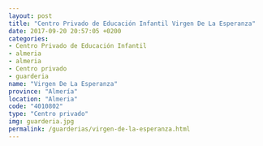 ```yaml
---
layout: post
title: "Centro Privado de Educación Infantil Virgen De La Esperanza"
date: 2017-09-20 20:57:05 +0200
categories:
- Centro Privado de Educación Infantil
- almeria
- almeria
- Centro privado
- guarderia
name: "Virgen De La Esperanza"
province: "Almería"
location: "Almeria"
code: "4010802"
type: "Centro privado"
img: guarderia.jpg
permalink: /guarderias/virgen-de-la-esperanza.html
---
```

